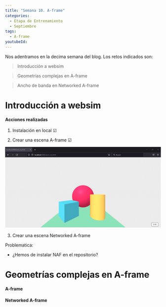 ```yaml
---
title: "Semana 10. A-frame"
categories:
  - Etapa de Entrenamiento
  - Septiembre
tags:
  - A-frame
youtubeId: 
---
```



Nos adentramos en la decima semana del blog. Los retos indicados son:

> Introducción a websim

> Geometrías complejas en A-frame

> Ancho de banda en Networked A-frame 

# Introducción a websim

#### Acciones realizadas 

1. Instalación en local ☑

2. Crear una escena A-frame ☑

![Importar](https://raw.githubusercontent.com/RoboticsLabURJC/2022-tfg-ana-villanueva/main/docs/images/kibotic_A-frame.png)

3. Crear una escena Networked A-frame 

Problematica:

* ¿Hemos de instalar NAF en el repositorio?




# Geometrías complejas en A-frame

#### A-frame
#### Networked A-frame


